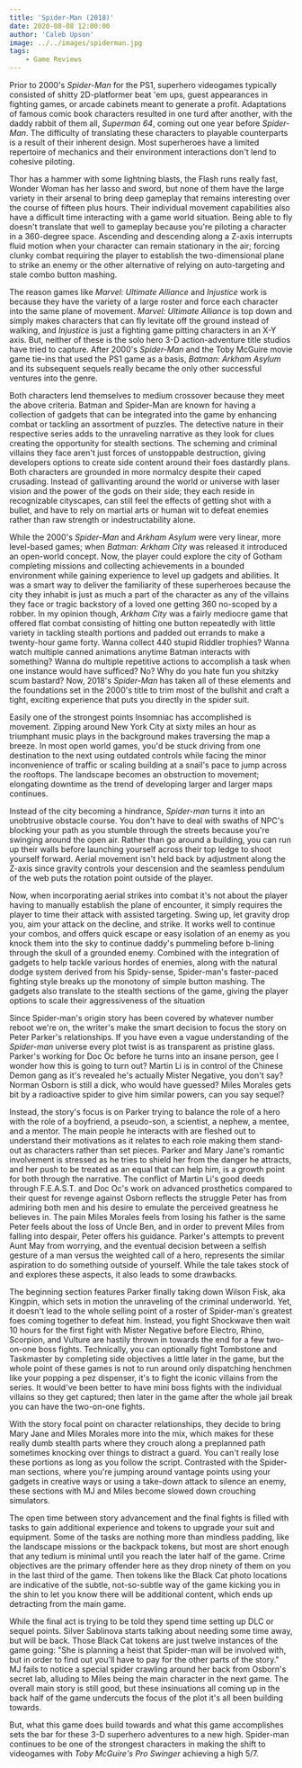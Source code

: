 ```yaml
---
title: 'Spider-Man (2018)'
date: 2020-08-08 12:00:00
author: 'Caleb Upson'
image: ../../images/spiderman.jpg
tags:
    - Game Reviews
---
```


Prior to 2000's *Spider-Man* for the PS1, superhero videogames typically
consisted of shitty 2D-platformer beat 'em ups, guest appearances in
fighting games, or arcade cabinets meant to generate a profit.
Adaptations of famous comic book characters resulted in one turd after
another, with the daddy rabbit of them all, *Superman 64*, coming out
one year before *Spider-Man*. The difficulty of translating these
characters to playable counterparts is a result of their inherent
design. Most superheroes have a limited repertoire of mechanics and
their environment interactions don't lend to cohesive piloting.

Thor has a hammer with some lightning blasts, the Flash runs really
fast, Wonder Woman has her lasso and sword, but none of them have the
large variety in their arsenal to bring deep gameplay that remains
interesting over the course of fifteen plus hours. Their individual
movement capabilities also have a difficult time interacting with a game
world situation. Being able to fly doesn't translate that well to
gameplay because you're piloting a character in a 360-degree space.
Ascending and descending along a Z-axis interrupts fluid motion when
your character can remain stationary in the air; forcing clunky combat
requiring the player to establish the two-dimensional plane to strike an
enemy or the other alternative of relying on auto-targeting and stale
combo button mashing.

The reason games like *Marvel: Ultimate Alliance* and *Injustice* work
is because they have the variety of a large roster and force each
character into the same plane of movement. *Marvel: Ultimate Alliance*
is top down and simply makes characters that can fly levitate off the
ground instead of walking, and *Injustice* is just a fighting game
pitting characters in an X-Y axis. But, neither of these is the solo
hero 3-D action-adventure title studios have tried to capture. After
2000's *Spider-Man* and the Toby McGuire movie game tie-ins that used
the PS1 game as a basis, *Batman: Arkham Asylum* and its subsequent
sequels really became the only other successful ventures into the genre.

Both characters lend themselves to medium crossover because they meet
the above criteria. Batman and Spider-Man are known for having a
collection of gadgets that can be integrated into the game by enhancing
combat or tackling an assortment of puzzles. The detective nature in
their respective series adds to the unraveling narrative as they look
for clues creating the opportunity for stealth sections. The scheming
and criminal villains they face aren't just forces of unstoppable
destruction, giving developers options to create side content around
their foes dastardly plans. Both characters are grounded in more
normalcy despite their caped crusading. Instead of gallivanting around
the world or universe with laser vision and the power of the gods on
their side; they each reside in recognizable cityscapes, can still feel
the effects of getting shot with a bullet, and have to rely on martial
arts or human wit to defeat enemies rather than raw strength or
indestructability alone.

While the 2000's *Spider-Man* and *Arkham Asylum* were very linear, more
level-based games; when *Batman: Arkham City* was released it introduced
an open-world concept. Now, the player could explore the city of Gotham
completing missions and collecting achievements in a bounded environment
while gaining experience to level up gadgets and abilities. It was a
smart way to deliver the familiarity of these superheroes because the
city they inhabit is just as much a part of the character as any of the
villains they face or tragic backstory of a loved one getting 360
no-scoped by a robber. In my opinion though, *Arkham City* was a fairly
mediocre game that offered flat combat consisting of hitting one button
repeatedly with little variety in tackling stealth portions and padded
out errands to make a twenty-hour game forty. Wanna collect 440 stupid
Riddler trophies? Wanna watch multiple canned animations anytime Batman
interacts with something? Wanna do multiple repetitive actions to
accomplish a task when one instance would have sufficed? No? Why do you hate fun you shitzky scum bastard? Now, 2018's *Spider-Man*
has taken all of these elements and the foundations set in the 2000's
title to trim most of the bullshit and craft a tight, exciting
experience that puts you directly in the spider suit.

Easily one of the strongest points Insomniac has accomplished is
movement. Zipping around New York City at sixty miles an hour as
triumphant music plays in the background makes traversing the map a
breeze. In most open world games, you'd be stuck driving from one
destination to the next using outdated controls while facing the minor
inconvenience of traffic or scaling building at
a snail's pace to jump across the rooftops. The landscape becomes an
obstruction to movement; elongating downtime as the trend of developing
larger and larger maps continues.

Instead of the city becoming a hindrance, *Spider-man* turns it into an
unobtrusive obstacle course. You don't have to deal with swaths of NPC's
blocking your path as you stumble through the streets because you're
swinging around the open air. Rather than go around a building, you can
run up their walls before launching yourself across their top ledge to
shoot yourself forward. Aerial movement isn't held back by adjustment
along the Z-axis since gravity controls your descension and the seamless
pendulum of the web puts the rotation point outside of the player.

Now, when incorporating aerial strikes into combat it's not about the
player having to manually establish the plane of encounter, it simply
requires the player to time their attack with assisted targeting. Swing
up, let gravity drop you, aim your attack on the decline, and strike. It
works well to continue your combos, and offers quick escape or easy
isolation of an enemy as you knock them into the sky to continue daddy's
pummeling before b-lining through the skull of a grounded enemy.
Combined with the integration of gadgets to help tackle various hordes
of enemies, along with the natural dodge system derived from his
Spidy-sense, Spider-man's faster-paced fighting style breaks up the
monotony of simple button mashing. The gadgets also translate to the
stealth sections of the game, giving the player options to scale their
aggressiveness of the situation

Since Spider-man's origin story has been covered by whatever number
reboot we're on, the writer's make the smart decision to focus the story
on Peter Parker's relationships. If you have even a vague understanding
of the *Spider-man* universe every plot twist is as transparent as
pristine glass. Parker's working for Doc Oc before he turns into an
insane person, gee I wonder how this is going to turn out? Martin Li is
in control of the Chinese Demon gang as it's revealed he's actually
Mister Negative, you don't say? Norman Osborn is still a dick, who would
have guessed? Miles Morales gets bit by a radioactive spider to give him
similar powers, can you say sequel?

Instead, the story's focus is on Parker trying to balance the role of a
hero with the role of a boyfriend, a pseudo-son, a scientist, a nephew,
a mentee, and a mentor. The main people he interacts with are fleshed
out to understand their motivations as it relates to each role making
them stand-out as characters rather than set pieces. Parker and Mary
Jane's romantic involvement is stressed as he tries to shield her from
the danger he attracts, and her push to be treated as an equal that can
help him, is a growth point for both through the narrative. The conflict
of Martin Li's good deeds through F.E.A.S.T. and Doc Oc's work on
advanced prosthetics compared to their quest for revenge against Osborn
reflects the struggle Peter has from admiring both men and his desire to
emulate the perceived greatness he believes in. The pain Miles Morales
feels from losing his father is the same Peter feels about the loss of
Uncle Ben, and in order to prevent Miles from falling into despair,
Peter offers his guidance. Parker's attempts to prevent Aunt May from
worrying, and the eventual decision between a selfish gesture of a man
versus the weighted call of a hero, represents the similar aspiration to
do something outside of yourself. While the tale takes stock of and
explores these aspects, it also leads to some drawbacks.

The beginning section features Parker finally taking down Wilson Fisk,
aka Kingpin, which sets in motion the unraveling of the criminal
underworld. Yet, it doesn't lead to the whole selling point of a roster
of Spider-man's greatest foes coming together to defeat him. Instead,
you fight Shockwave then wait 10 hours for the first fight with Mister
Negative before Electro, Rhino, Scorpion, and Vulture are hastily thrown
in towards the end for a few two-on-one boss fights. Technically, you
can optionally fight Tombstone and Taskmaster by completing side
objectives a little later in the game, but the whole point of these
games is not to run around only dispatching henchmen like your popping a
pez dispenser, it's to fight the iconic villains from the series. It
would've been better to have mini boss fights with the individual
villains so they get captured; then later in the game after the whole
jail break you can have the two-on-one fights.

With the story focal point on character relationships, they decide to
bring Mary Jane and Miles Morales more into the mix, which makes for
these really dumb stealth parts where they crouch along a preplanned
path sometimes knocking over things to distract a guard. You can't
really lose these portions as long as you follow the script. Contrasted
with the Spider-man sections, where you're jumping around vantage points
using your gadgets in creative ways or using a take-down attack to
silence an enemy, these sections with MJ and Miles become slowed down
crouching simulators.

The open time between story advancement and the final fights is filled
with tasks to gain additional experience and tokens to upgrade your suit
and equipment. Some of the tasks are nothing more than mindless padding,
like the landscape missions or the backpack tokens, but most are short
enough that any tedium is minimal until you reach the later half of the
game. Crime objectives are the primary offender here as they drop ninety
of them on you in the last third of the game. Then tokens like the Black
Cat photo locations are indicative of the subtle, not-so-subtle way of
the game kicking you in the shin to let you know there will be
additional content, which ends up detracting from the main game.

While the final act is trying to be told they spend time setting up DLC
or sequel points. Silver Sablinova starts talking about needing some
time away, but will be back. Those Black Cat tokens are just twelve
instances of the game going: "She is planning a heist that Spider-man
will be involved with, but in order to find out you'll have to pay for
the other parts of the story." MJ fails to notice a special spider
crawling around her back from Osborn's secret lab, alluding to Miles
being the main character in the next game. The overall main story is
still good, but these insinuations all coming up in the back half of the
game undercuts the focus of the plot it's all been building towards.

But, what this game does build towards and what this game accomplishes
sets the bar for these 3-D superhero adventures to a new high.
Spider-man continues to be one of the strongest characters in making the
shift to videogames with *Toby McGuire's Pro Swinger* achieving a high
5/7.